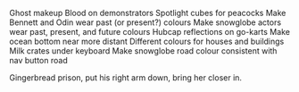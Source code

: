 Ghost makeup
Blood on demonstrators
Spotlight cubes for peacocks
Make Bennett and Odin wear past (or present?) colours
Make snowglobe actors wear past, present, and future colours
Hubcap reflections on go-karts
Make ocean bottom near more distant
Different colours for houses and buildings
Milk crates under keyboard
Make snowglobe road colour consistent with nav button road

Gingerbread prison, put his right arm down, bring her closer in.